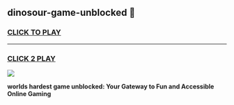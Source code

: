 
## dinosour-game-unblocked 👋
<h3>
<a href="https://premium.freeplayer.one?title=dinosour-game-unblocked&ref=14F">CLICK TO PLAY</a></h3>
<hr>

<h3>
<a href="https://premium.freeplayer.one?title=dinosour-game-unblocked&ref=14F">CLICK 2 PLAY</a>
  
</h3>

<a href="https://premium.freeplayer.one?title=dinosour-game-unblocked&ref=12F/"><img src="https://clearcache.store/games.png"></a>


**worlds hardest game unblocked: Your Gateway to Fun and Accessible Online Gaming**
